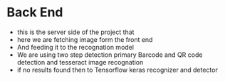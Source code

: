 # Back End
 - this is the server side of the project that
 - here we are fetching image form the front end
 - And feeding it to the recognation model
 - We are using two step detection primary Barcode and QR code detection and tesseract image recognation
 - if no results found then to Tensorflow keras recognizer and detector 